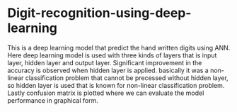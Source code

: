 # Digit-recognition-using-deep-learning
This is a deep learning model that predict the hand written digits using ANN. Here deep learning model is used with three kinds of layers that is input layer, hidden layer and output layer. Significant improvement in the accuracy is observed when hidden layer is applied. basically it was a non-linear classification problem that cannot be precessed without hidden layer, so hidden layer is used that is known for non-linear classification problem. Lastly confusion matrix is plotted where we can evaluate the model performance in graphical form.
